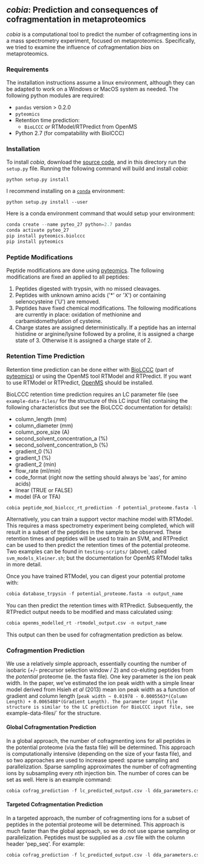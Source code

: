 ## *cobia*: Prediction and consequences of cofragmentation in metaproteomics

*cobia* is a computational tool to predict the number of cofragmenting ions in a mass spectrometry experiment, focused on metaproteomics. Specifically, we tried to examine the influence of *co*fragmentation *bia*s on metaproteomics.

### Requirements

The installation instructions assume a linux environment, although they can be adapted to work on a Windows or MacOS system as needed. The following python modules are required:

* `pandas` version > 0.2.0
* `pyteomics`
* Retention time prediction:
  - `BioLCCC` *or* RTModel/RTPredict from OpenMS
* Python 2.7 (for compatability with BiolCCC)

### Installation

To install *cobia*, download the [source code](https://github.com/bertrand-lab/cobia/archive/master.zip), and in this directory run the
`setup.py` file. Running the following command will build and install *cobia*:

`python setup.py install`

I recommend installing on a [`conda`](https://conda.io/docs/) environment:

`python setup.py install --user`

Here is a conda environment command that would setup your environment:

```python
conda create --name pyteo_27 python=2.7 pandas
conda activate pyteo_27
pip install pyteomics.biolccc
pip install pyteomics
```

### Peptide Modifications

Peptide modifications are done using [pyteomics](https://pyteomics.readthedocs.io/en/latest/). The following modifications are fixed an applied to all peptides:

1) Peptides digested with trypsin, with no missed cleavages. 
2) Peptides with unknown amino acids ('\*' or 'X') or containing selenocysteine ('U') are removed.
3) Peptides have fixed chemical modifications. The following modifications are currently in place: oxidation of methionine and carbamidomethylation of cysteine.
4) Charge states are assigned deterministically. If a peptide has an internal histidine or arginine/lysine followed by a proline, it is assigned a charge state of 3. Otherwise it is assigned a charge state of 2.

### Retention Time Prediction

Retention time prediction can be done either with [BioLCCC](http://theorchromo.ru/docs/) (part of [pyteomics](https://pyteomics.readthedocs.io/en/latest/)) or using the OpenMS tool RTModel and RTPredict. If you want to use RTModel or RTPredict, [OpenMS](https://www.openms.de/) should be installed.

BioLCCC retention time prediction requires an LC parameter file (see `example-data-files/` for the structure of this LC input file) containing the following characteristics (but see the BioLCCC documentation for details):

* column_length (mm) 
* column_diameter (mm)
* column_pore_size (A)
* second_solvent_concentration_a (%)
* second_solvent_concentration_b (%)
* gradient_0 (%)
* gradient_1 (%) 
* gradient_2 (min)
* flow_rate (ml/min)
* code_format (right now the setting should always be 'aas', for amino acids)
* linear (TRUE or FALSE)
* model (FA or TFA)

```python
cobia peptide_mod_biolccc_rt_prediction -f potential_proteome.fasta -l lc_parameter_file.csv -g custom_gradient_file.csv -n output_name
```

Alternatively, you can train a support vector machine model with RTModel. This requires a mass spectrometry experiment being completed, which will result in a subset of the peptides in the sample to be observed. These retention times and peptides will be used to train an SVM, and RTPredict can be used to then predict the retention times of the potential proteome. Two examples can be found in `testing-scripts/` (above), called `svm_models_kleiner.sh`; but the documentation for OpenMS RTModel talks in more detail. 

Once you have trained RTModel, you can digest your potential protome with:

```python
cobia database_trpysin -f potential_proteome.fasta -n output_name
```

You can then predict the retention times with RTPredict. Subsequently, the RTPredict output needs to be modified and mass calculated using:

```python
cobia openms_modelled_rt -rtmodel_output.csv -n output_name
```

This output can then be used for cofragmentation prediction as below. 

### Cofragmention Prediction

We use a relatively simple approach, essentially counting the number of isobaric (+/- precursor selection window / 2) and co-eluting peptides from the *potential*  proteome (ie. the fasta file). One key parameter is the ion peak width. In the paper, we've estimated the ion peak width with a simple linear model derived from Hsieh *et al* (2013) mean ion peak width as a function of gradient and column length (`peak width ~ 0.01978 - 0.0005563*(Column Length) + 0.0065488*(Gradient Length). The parameter input file structure is similar to the LC prediction for BioLCCC input file, see `example-data-files/` for the structure.

#### Global Cofragmentation Prediction

In a global approach, the number of cofragmenting ions for all peptides in the potential proteome (via the fasta file) will be determined. This approach is computationally intensive (depending on the size of your fasta file), and so two approaches are used to increase speed: sparse sampling and parallelization. Sparse sampling approximates the number of cofragmenting ions by subsampling every *n*th injection bin. The number of cores can be set as well. Here is an example command:

```python
cobia cofrag_prediction -f lc_predicted_output.csv -l dda_parameters.csv -output_name --global global
```

#### Targeted Cofragmentation Prediction

In a targeted approach, the number of cofragmenting ions for a subset of peptides in the potential proteome will be determined. This approach is much faster than the global approach, so we do not use sparse sampling or parallelization. Peptides must be supplied as a .csv file with the column header 'pep_seq'. For example:

```python
cobia cofrag_prediction -f lc_predicted_output.csv -l dda_parameters.csv -n output_name --global targeted -t target_peps.csv
```
